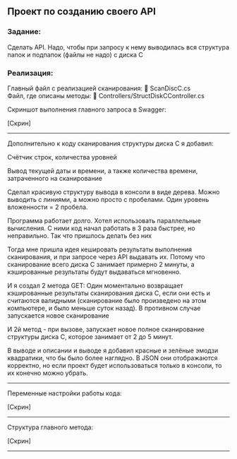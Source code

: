 ﻿## Проект по созданию своего API

### Задание: 

Сделать API. Надо, чтобы при запросу к нему выводилась вся структура папок и подпапок (файлы не надо) с диска С

### Реализация: 

Главный файл с реализацией сканирования: 📘 ScanDiscC.cs  
Файл, где описаны методы: 📗 Controllers/StructDiskCController.cs

Скриншот выполнения главного запроса в Swagger:

[Скрин]

---

Дополнительно к коду сканирования структуры диска С я добавил:

Счётчик строк, количества уровней

Вывод текущей даты и времени, а также количества времени, затраченного на сканирование

Сделал красивую структуру вывода в консоли в виде дерева. Можно выводить с линиями, а можно просто с пробелами. Один уровень вложенности = 2 пробела.

Программа работает долго. Хотел использовать параллельные вычисления. С ними код начал работать в 3 раза быстрее, но неправильно. Так что пришлось делать без них

Тогда мне пришла идея кешировать результаты выполнения сканирования, и при запросе через API выдавать их. Потому что сканирование всего диска С занимает примерно 2 минуты, а кэшированные результаты будут выдаваться мгновенно.

И я создал 2 метода GET: Один моментально возвращает кэшированные результаты сканирования диска С, если они есть и считаются валидными (сканирование было произведено на этом компьютере, и было меньше суток назад). В противном случае запускается новое сканирование

И 2й метод - при вызове, запускает новое полное сканирование структуры диска С, которое занимает от 2 до 5 минут.

В выводе и описании и выводе я добавил красные и зелёные эмодзи квадратики, что бы было более наглядно. В JSON они отображаются корректно, но если проект будет использоваться только в консоли, то их конечно можно убрать.

---

Переменные настройки работы кода:

[Скрин]

---

Структура главного метода:

[Скрин]

---
